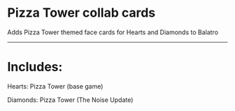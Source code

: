 # Pizza Tower collab cards

Adds Pizza Tower themed face cards for Hearts and Diamonds to Balatro

----------------------------------------------

# Includes:

Hearts: Pizza Tower (base game)

Diamonds: Pizza Tower (The Noise Update)